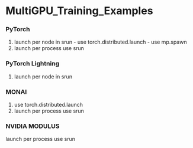 # MultiGPU_Training_Examples
### PyTorch 
  1. launch per node in srun
    - use torch.distributed.launch
    - use mp.spawn
  2. launch per process use srun
### PyTorch Lightning
  1. launch per node in srun
### MONAI
  1. use torch.distributed.launch
  2. launch per process use srun
### NVIDIA MODULUS
  launch per process use srun
